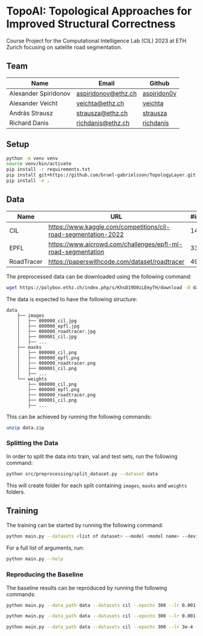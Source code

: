 # TopoAI: Topological Approaches for Improved Structural Correctness

Course Project for the Computational Intelligence Lab (CIL) 2023 at ETH Zurich focusing on satelite road segmentation.

## Team
| Name                 | Email               | Github                                        |
| -------------------- | ------------------- | --------------------------------------------- |
| Alexander Spiridonov | aspiridonov@ethz.ch | [aspiridon0v](https://github.com/aspiridon0v) |
| Alexander Veicht     | veichta@ethz.ch     | [veichta](https://github.com/veichta)         |
| András Strausz       | strausza@ethz.ch    | [strausza](https://github.com/strausza)       |
| Richard Danis        | richdanis@ethz.ch   | [richdanis](https://github.com/richdanis)     |
## Setup
```bash
python -m venv venv
source venv/bin/activate
pip install -r requirements.txt
pip install git+https://github.com/bruel-gabrielsson/TopologyLayer.git
pip install -e .
```
## Data
| Name       | URL                                                            | #images |
| ---------- | -------------------------------------------------------------- | ------- |
| CIL        | https://www.kaggle.com/competitions/cil-road-segmentation-2022 | 144     |
| EPFL       | https://www.aicrowd.com/challenges/epfl-ml-road-segmentation   | 339     |
| RoadTracer | https://paperswithcode.com/dataset/roadtracer                  | 4976    |

The preprocessed data can be downloaded using the following command:
```bash
wget https://polybox.ethz.ch/index.php/s/KhsD19D0iLEmyTH/download -O data.zip
```

The data is expected to have the following structure:
```
data
    ├── images
    │   ├── 000000_cil.jpg
    │   ├── 000000_epfl.jpg
    │   ├── 000000_roadtracer.jpg
    │   ├── 000001_cil.jpg
    │   ├── ...
    ├── masks
    │   ├── 000000_cil.png
    │   ├── 000000_epfl.png
    │   ├── 000000_roadtracer.png
    │   ├── 000001_cil.png
    │   ├── ...
    └── weights
        ├── 000000_cil.png
        ├── 000000_epfl.png
        ├── 000000_roadtracer.png
        ├── 000001_cil.png
        ├── ...
```
This can be achieved by running the following commands:
```bash
unzip data.zip
```
### Splitting the Data
In order to split the data into train, val and test sets, run the following command:
```bash
python src/preprocessing/split_dataset.py --dataset data
```
This will create folder for each split containing ```images```, ```masks``` and ```weights``` folders.

## Training
The training can be started by running the following command:
```bash
python main.py --datasets <list of dataset> --model <model name> --device <device>
```
For a full list of arguments, run:
```bash
python main.py --help
```

### Reproducing the Baseline
The baseline results can be reproduced by running the following commands:
```bash
python main.py --data_path data --datasets cil --epochs 300 --lr 0.001 --model unet++ --patience 40
```
```bash
python main.py --data_path data --datasets cil --epochs 300 --lr 0.001 --model spin --patience 40
```
```bash
python main.py --data_path data --datasets cil --epochs 300 --lr 3e-4 --model upernet-t --patience 40 --miou_weight 1 --focal_weight 1 --mse_weight 1
```
